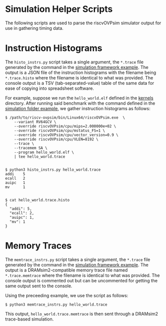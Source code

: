 # Simulation Helper Scripts

The following scripts are used to parse the riscvOVPsim simulator output for use in gathering timing data.

# Instruction Histograms

The `histo_instrs.py` script takes a single argument, the `*.trace` file generated by the command in the [simulation framework example](https://github.com/dovedevic/blimp/tree/main/simulation). The output is a JSON file of the instruction histograms with the filename being `*.trace.histo` where the filename is identical to what was provided. The console output is a TSV (tab-separated-value) table of the same data for ease of copying into spreadsheet software.

For example, suppose we run the `hello_world.elf` defined in the [kernels](https://github.com/dovedevic/blimp/tree/main/benchmarks/kernels) directory. After running said benchmark with the command defined in the [simulation folder example](https://github.com/dovedevic/blimp/tree/main/simulation), we gather instruction histograms as follows:

```
$ /path/to/riscv-ovpsim/bin/Linux64/riscvOVPsim.exe  \
    --variant RV64GCV \
    --override riscvOVPsim/cpu/mips=2.000000e+02 \
    --override riscvOVPsim/cpu/mstatus_FS=1 \
    --override riscvOVPsim/cpu/vector_version=0.9 \
    --override riscvOVPsim/cpu/VLEN=8192 \
    --trace \
    --tracemem SA \
    --program hello_world.elf \
    | tee hello_world.trace


$ python3 histo_instrs.py hello_world.trace
addi    5
ecall   2
auipc   1
mv      1


$ cat hello_world.trace.histo
{
  "addi": 5,
  "ecall": 2,
  "auipc": 1,
  "mv": 1
}
```

# Memory Traces

The `memtrace_instrs.py` script takes a single argument,  the `*.trace` file generated by the command in the [simulation framework example](https://github.com/dovedevic/blimp/tree/main/simulation). The output is a DRAMsim2-compatible memory trace file named `*.trace.memtrace` where the filename is identical to what was provided. The console output is commented out but can be uncommented for getting the same output sent to the console.

Using the preceeding example, we use the script as follows:

```
$ python3 memtrace_instrs.py hello_world.trace
```

This output, `hello_world.trace.memtrace` is then sent through a DRAMsim2 trace-based simulation.
